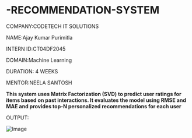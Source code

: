 # -RECOMMENDATION-SYSTEM

COMPANY:CODETECH IT SOLUTIONS

NAME:Ajay Kumar Purimitla

INTERN ID:CT04DF2045

DOMAIN:Machine Learning

DURATION: 4 WEEKS

MENTOR:NEELA SANTOSH

**This system uses **Matrix Factorization (SVD)** to predict user ratings for items based on past interactions. It evaluates the model using **RMSE and MAE** and provides top-N personalized recommendations for each user**

OUTPUT:

![Image](https://github.com/user-attachments/assets/eba3d721-7adc-41e6-aaa1-450bb25520f8)


